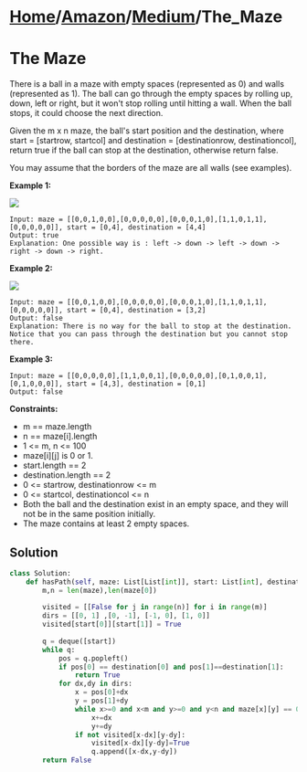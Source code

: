# [Home](./../..)/[Amazon](./..)/[Medium](./)/The_Maze
<h1>The Maze</h1>

<p>
There is a ball in a maze with empty spaces (represented as 0) and walls (represented as 1). The ball can go through the empty spaces by rolling up, down, left or right, but it won't stop rolling until hitting a wall. When the ball stops, it could choose the next direction.
</p>
<p>
Given the m x n maze, the ball's start position and the destination, where start = [startrow, startcol] and destination = [destinationrow, destinationcol], return true if the ball can stop at the destination, otherwise return false.
</p>
<p>
You may assume that the borders of the maze are all walls (see examples).
</p>

<b>Example 1:</b>

<img src="https://assets.leetcode.com/uploads/2021/03/31/maze1-1-grid.jpg">

    Input: maze = [[0,0,1,0,0],[0,0,0,0,0],[0,0,0,1,0],[1,1,0,1,1],[0,0,0,0,0]], start = [0,4], destination = [4,4]
    Output: true
    Explanation: One possible way is : left -> down -> left -> down -> right -> down -> right.
    
<b>Example 2:</b>

<img src="https://assets.leetcode.com/uploads/2021/03/31/maze1-2-grid.jpg">

    Input: maze = [[0,0,1,0,0],[0,0,0,0,0],[0,0,0,1,0],[1,1,0,1,1],[0,0,0,0,0]], start = [0,4], destination = [3,2]
    Output: false
    Explanation: There is no way for the ball to stop at the destination. Notice that you can pass through the destination but you cannot stop there.

<b>Example 3:</b>

    Input: maze = [[0,0,0,0,0],[1,1,0,0,1],[0,0,0,0,0],[0,1,0,0,1],[0,1,0,0,0]], start = [4,3], destination = [0,1]
    Output: false
<b>Constraints:</b>

- m == maze.length
- n == maze[i].length
- 1 <= m, n <= 100
- maze[i][j] is 0 or 1.
- start.length == 2
- destination.length == 2
- 0 <= startrow, destinationrow <= m
- 0 <= startcol, destinationcol <= n
- Both the ball and the destination exist in an empty space, and they will not be in the same position initially.
- The maze contains at least 2 empty spaces.

<h2>Solution</h2>

```python
class Solution:
    def hasPath(self, maze: List[List[int]], start: List[int], destination: List[int]) -> bool:
        m,n = len(maze),len(maze[0])
        
        visited = [[False for j in range(n)] for i in range(m)]
        dirs = [[0, 1] ,[0, -1], [-1, 0], [1, 0]]
        visited[start[0]][start[1]] = True
        
        q = deque([start])
        while q:
            pos = q.popleft()
            if pos[0] == destination[0] and pos[1]==destination[1]:
                return True
            for dx,dy in dirs:
                x = pos[0]+dx
                y = pos[1]+dy
                while x>=0 and x<m and y>=0 and y<n and maze[x][y] == 0:
                    x+=dx
                    y+=dy
                if not visited[x-dx][y-dy]:
                    visited[x-dx][y-dy]=True
                    q.append([x-dx,y-dy])
        return False
```
